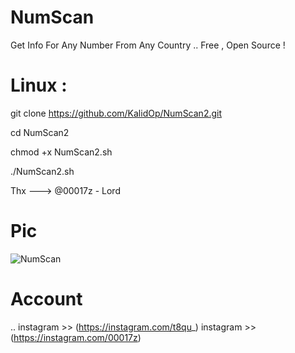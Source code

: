 # NumScan
Get Info For Any Number From Any Country .. Free , Open Source !


# Linux :

git clone https://github.com/KalidOp/NumScan2.git

cd NumScan2

chmod +x NumScan2.sh

./NumScan2.sh

Thx ---> @00017z - Lord

# Pic

![NumScan](https://github.com/KalidOp/NumScan/blob/master/Screenshot%20from%202020-09-30%2013-53-44.png)

# Account

.. instagram >> (https://instagram.com/t8qu_)
 instagram >> (https://instagram.com/00017z)
